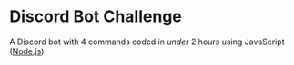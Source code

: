 # Discord Bot Challenge
A Discord bot with 4 commands coded in *under* 2 hours using JavaScript ([Node.js](https://nodejs.org))